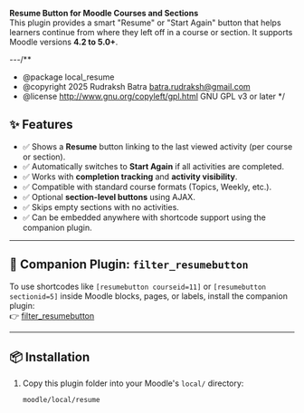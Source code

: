 
**Resume Button for Moodle Courses and Sections**  
This plugin provides a smart "Resume" or "Start Again" button that helps learners continue from where they left off in a course or section. It supports Moodle versions **4.2 to 5.0+**.

---/**
 * @package     local_resume
 * @copyright   2025 Rudraksh Batra <batra.rudraksh@gmail.com>
 * @license     http://www.gnu.org/copyleft/gpl.html GNU GPL v3 or later
 */

## ✨ Features

- ✅ Shows a **Resume** button linking to the last viewed activity (per course or section).
- ✅ Automatically switches to **Start Again** if all activities are completed.
- ✅ Works with **completion tracking** and **activity visibility**.
- ✅ Compatible with standard course formats (Topics, Weekly, etc.).
- ✅ Optional **section-level buttons** using AJAX.
- ✅ Skips empty sections with no activities.
- ✅ Can be embedded anywhere with shortcode support using the companion plugin.

---

## 🧩 Companion Plugin: `filter_resumebutton`

To use shortcodes like `[resumebutton courseid=11]` or `[resumebutton sectionid=5]` inside Moodle blocks, pages, or labels, install the companion plugin:  
👉 [filter_resumebutton](https://github.com/rudy_kartson/filter_resumebutton)

---

## 📦 Installation

1. Copy this plugin folder into your Moodle's `local/` directory:
   ```bash
   moodle/local/resume

